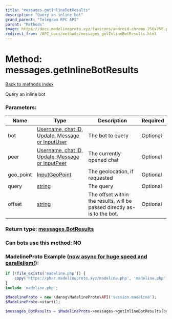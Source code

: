 ```yaml
---
title: "messages.getInlineBotResults"
description: "Query an inline bot"
grand_parent: "Telegram RPC API"
parent: "Methods"
image: https://docs.madelineproto.xyz/favicons/android-chrome-256x256.png
redirect_from: /API_docs/methods/messages_getInlineBotResults.html
---
```

# Method: messages.getInlineBotResults
[Back to methods index](index.html)



Query an inline bot

### Parameters:

| Name     |    Type       | Description | Required |
|----------|---------------|-------------|----------|
|bot|[Username, chat ID, Update, Message or InputUser](/API_docs/types/InputUser.html) | The bot to query | Optional|
|peer|[Username, chat ID, Update, Message or InputPeer](/API_docs/types/InputPeer.html) | The currently opened chat | Optional|
|geo\_point|[InputGeoPoint](/API_docs/types/InputGeoPoint.html) | The geolocation, if requested | Optional|
|query|[string](/API_docs/types/string.html) | The query | Optional|
|offset|[string](/API_docs/types/string.html) | The offset within the results, will be passed directly as-is to the bot. | Optional|


### Return type: [messages.BotResults](/API_docs/types/messages.BotResults.html)

### Can bots use this method: **NO**


### MadelineProto Example ([now async for huge speed and parallelism!](https://docs.madelineproto.xyz/docs/ASYNC.html)):


```php
if (!file_exists('madeline.php')) {
    copy('https://phar.madelineproto.xyz/madeline.php', 'madeline.php');
}
include 'madeline.php';

$MadelineProto = new \danog\MadelineProto\API('session.madeline');
$MadelineProto->start();

$messages_BotResults = $MadelineProto->messages->getInlineBotResults(bot: $InputUser, peer: $InputPeer, geo_point: $InputGeoPoint, query: 'string', offset: 'string', );
```

